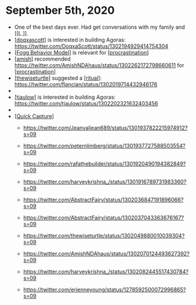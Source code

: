 # September 5th, 2020
- One of the best days ever. Had get conversations with my family and [[L.]].
- [[doqxascott]] is interested in building Agoras: https://twitter.com/DoqxaScott/status/1302194929414754304
- [[Fogg Behavior Model]] is relevant for [[procrastination]]
- [[amish]] recommended https://twitter.com/AmishNDAhaus/status/1302262172798660611 for [[procrastination]]
- [[thewiseturtle]] suggested a [[ritual]]: https://twitter.com/flancian/status/1302019714432946176
- 
- [[tjaulow]] is interested in building Agoras: https://twitter.com/tjaulow/status/1302202321632403456
- 
- [[Quick Capture]]
    - https://twitter.com/Jeanvaljean689/status/1301937822215974912?s=09


    - https://twitter.com/peternlimberg/status/1301937727588503554?s=09


    - https://twitter.com/rafathebuilder/status/1301920490194382849?s=09


    - https://twitter.com/harveykrishna_/status/1301916789731983360?s=09


    - https://twitter.com/AbstractFairy/status/1302036847191896066?s=09


    - https://twitter.com/AbstractFairy/status/1302037043363676167?s=09


    - https://twitter.com/thewiseturtle/status/1302049880010039304?s=09


    - https://twitter.com/AmishNDAhaus/status/1302070124493627392?s=09


    - https://twitter.com/harveykrishna_/status/1302082445517430784?s=09


    - https://twitter.com/erienneyoung/status/1278592500072996865?s=09



[//begin]: # "Autogenerated link references for markdown compatibility"
[doqxascott]: ../doqxascott "Doqxascott"
[Fogg Behavior Model]: ../fogg-behavior-model "Fogg Behavior Model"
[procrastination]: ../procrastination "Procrastination"
[amish]: ../amish "Amish"
[thewiseturtle]: ../thewiseturtle "Thewiseturtle"
[ritual]: ../ritual "ritual"
[tjaulow]: ../tjaulow "Tjaulow"
[Quick Capture]: ../quick-capture "quick-capture"
[//end]: # "Autogenerated link references"
